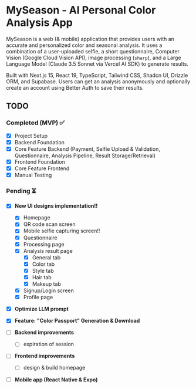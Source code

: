 # MySeason - AI Personal Color Analysis App

MySeason is a web (& mobile) application that provides users with an accurate and personalized color and seasonal analysis. It uses a combination of a user-uploaded selfie, a short questionnaire, Computer Vision (Google Cloud Vision API), image processing (`sharp`), and a Large Language Model (Claude 3.5 Sonnet via Vercel AI SDK) to generate results.

Built with Next.js 15, React 19, TypeScript, Tailwind CSS, Shadcn UI, Drizzle ORM, and Supabase. Users can get an analysis anonymously and optionally create an account using Better Auth to save their results.

## TODO

### Completed (MVP) ✅

- [x] Project Setup
- [x] Backend Foundation
- [x] Core Feature Backend (Payment, Selfie Upload & Validation, Questionnaire, Analysis Pipeline, Result Storage/Retrieval)
- [x] Frontend Foundation
- [x] Core Feature Frontend
- [x] Manual Testing

### Pending ⏳

- [x] **New UI designs implementation!!**

  - [x] Homepage
  - [x] QR code scan screen
  - [x] Mobile selfie capturing screen!!
  - [x] Questionnaire
  - [x] Processing page
  - [x] Analysis result page
    - [x] General tab
    - [x] Color tab
    - [x] Style tab
    - [x] Hair tab
    - [x] Makeup tab
  - [x] Signup/Login screen
  - [x] Profile page

- [x] **Optimize LLM prompt**
- [x] **Feature: "Color Passport" Generation & Download**
- [ ] **Backend improvements**
  - [ ] expiration of session
- [ ] **Frontend improvements**
  - [ ] design & build homepage
- [ ] **Mobile app (React Native & Expo)**
